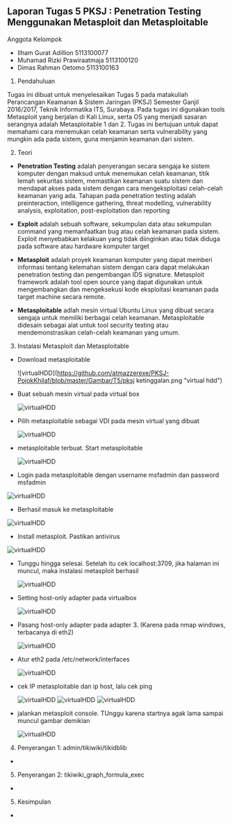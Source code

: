Laporan Tugas 5 PKSJ : Penetration Testing Menggunakan Metasploit dan Metasploitable
------------------------------------------------------------

Anggota Kelompok
- Ilham Gurat Adillion          5113100077
- Muhamad Rizki Prawiraatmaja   5113100120
- Dimas Rahman Oetomo           5113100163

1. Pendahuluan

Tugas ini dibuat untuk menyelesaikan Tugas 5 pada matakuliah Perancangan Keamanan & Sistem Jaringan (PKSJ) Semester Ganjil 2016/2017, Teknik Informatika ITS, Surabaya. Pada tugas ini digunakan tools Metasploit yang berjalan di Kali Linux, serta OS yang menjadi sasaran serangnya adalah Metasploitable 1 dan 2. Tugas ini bertujuan untuk dapat memahami cara menemukan celah keamanan serta vulnerability yang mungkin ada pada sistem, guna menjamin keamanan dari sistem.

2. Teori

 * **Penetration Testing** adalah penyerangan secara sengaja ke sistem komputer dengan maksud untuk menemukan celah keamanan, titik lemah sekuritas sistem, memastikan keamanan suatu sistem dan mendapat akses pada sistem dengan cara mengeksploitasi celah-celah keamanan yang ada. Tahapan pada penetration testing adalah preinteraction, intelligence gathering, threat modelling, vulnerability analysis, exploitation, post-exploitation dan reporting
 
 * **Exploit** adalah sebuah software, sekumpulan data atau sekumpulan command yang memanfaatkan bug atau celah keamanan pada sistem. Exploit menyebabkan kelakuan yang tidak diinginkan atau tidak diduga pada software atau hardware komputer target
 
 * **Metasploit** adalah proyek keamanan komputer yang dapat memberi informasi tentang kelemahan sistem dengan cara dapat melakukan penetration testing dan pengembangan IDS signature. Metasploit framework adalah tool open source yang dapat digunakan untuk mengembangkan dan mengeksekusi kode eksploitasi keamanan pada target machine secara remote. 
 
 * **Metasploitable** adlah mesin virtual Ubuntu Linux yang dibuat secara sengaja untuk memiliki berbagai celah keamanan. Metasploitable didesain sebagai alat untuk tool security testing atau mendemonstrasikan celah-celah keamanan yang umum.

3. Instalasi Metasploit dan Metasploitable

 * Download metasploitable
 
   ![virtualHDD](https://github.com/atmazzerexe/PKSJ-PojokKhilaf/blob/master/Gambar/T5/pksj ketinggalan.png "virtual hdd")
 
 * Buat sebuah mesin virtual pada virtual box
 
   ![virtualHDD](https://github.com/atmazzerexe/PKSJ-PojokKhilaf/blob/master/Gambar/T5/d1.png "virtual hdd")
 
 * Pilih metasploitable sebagai VDI pada mesin virtual yang dibuat
 
   ![virtualHDD](https://github.com/atmazzerexe/PKSJ-PojokKhilaf/blob/master/Gambar/T5/d2.png "virtual hdd")
 
 * metasploitable terbuat. Start metasploitable
 
   ![virtualHDD](https://github.com/atmazzerexe/PKSJ-PojokKhilaf/blob/master/Gambar/T5/d3.png "virtual hdd")

 * Login pada metasploitable dengan username msfadmin dan password msfadmin
 
  ![virtualHDD](https://github.com/atmazzerexe/PKSJ-PojokKhilaf/blob/master/Gambar/T5/m1.png "virtual hdd")
  
 * Berhasil masuk ke metasploitable
 
  ![virtualHDD](https://github.com/atmazzerexe/PKSJ-PojokKhilaf/blob/master/Gambar/T5/m2.png "virtual hdd")
  
 * Install metasploit. Pastikan antivirus
 
  ![virtualHDD](https://github.com/atmazzerexe/PKSJ-PojokKhilaf/blob/master/Gambar/T5/m3.png "virtual hdd")

 * Tunggu hingga selesai. Setelah itu cek localhost:3709, jika halaman ini muncul, maka instalasi metasploit berhasil
 
   ![virtualHDD](https://github.com/atmazzerexe/PKSJ-PojokKhilaf/blob/master/Gambar/T5/m4.png "virtual hdd")
   
 * Setting host-only adapter pada virtualbox
 
   ![virtualHDD](https://github.com/atmazzerexe/PKSJ-PojokKhilaf/blob/master/Gambar/T5/m5.png "virtual hdd")
   
 * Pasang host-only adapter pada adapter 3. (Karena pada nmap windows, terbacanya di eth2)
 
   ![virtualHDD](https://github.com/atmazzerexe/PKSJ-PojokKhilaf/blob/master/Gambar/T5/m6.png "virtual hdd")

 * Atur eth2 pada /etc/network/interfaces
 
   ![virtualHDD](https://github.com/atmazzerexe/PKSJ-PojokKhilaf/blob/master/Gambar/T5/d4.png "virtual hdd")

 * cek IP metasploitable dan ip host, lalu cek ping
 
   ![virtualHDD](https://github.com/atmazzerexe/PKSJ-PojokKhilaf/blob/master/Gambar/T5/m7.png "virtual hdd")
   ![virtualHDD](https://github.com/atmazzerexe/PKSJ-PojokKhilaf/blob/master/Gambar/T5/m8.png "virtual hdd")
   ![virtualHDD](https://github.com/atmazzerexe/PKSJ-PojokKhilaf/blob/master/Gambar/T5/m9.png "virtual hdd")

 * jalankan metasploit console. TUnggu karena startnya agak lama sampai muncul gambar demikian
 
   ![virtualHDD](https://github.com/atmazzerexe/PKSJ-PojokKhilaf/blob/master/Gambar/T5/m11.png "virtual hdd")
 
4. Penyerangan 1: admin/tikiwiki/tikidblib
 
 *
 
5. Penyerangan 2: tikiwiki_graph_formula_exec
 
 *
 
5. Kesimpulan
 *
